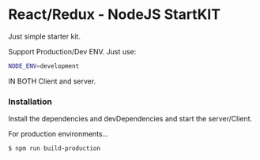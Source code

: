 # React/Redux - NodeJS StartKIT


Just simple starter kit.

Support Production/Dev ENV.
Just use:
```sh
NODE_ENV=development
```
IN BOTH Client and server.


### Installation

Install the dependencies and devDependencies and start the server/Client.

For production environments...

```sh
$ npm run build-production
```
